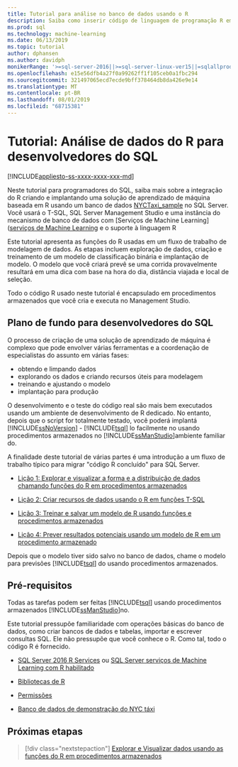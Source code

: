 ```yaml
---
title: Tutorial para análise no banco de dados usando o R
description: Saiba como inserir código de linguagem de programação R em SQL Server procedimentos armazenados e funções T-SQL.
ms.prod: sql
ms.technology: machine-learning
ms.date: 06/13/2019
ms.topic: tutorial
author: dphansen
ms.author: davidph
monikerRange: '>=sql-server-2016||>=sql-server-linux-ver15||=sqlallproducts-allversions'
ms.openlocfilehash: e15e56dfb4a27f0a99262ff1f105ceb0a1fbc294
ms.sourcegitcommit: 321497065ecd7ecde9bff378464db8da426e9e14
ms.translationtype: MT
ms.contentlocale: pt-BR
ms.lasthandoff: 08/01/2019
ms.locfileid: "68715381"
---
```

# <a name="tutorial-r-data-analytics-for-sql-developers"></a>Tutorial: Análise de dados do R para desenvolvedores do SQL
[!INCLUDE[appliesto-ss-xxxx-xxxx-xxx-md](../../includes/appliesto-ss-xxxx-xxxx-xxx-md.md)]

Neste tutorial para programadores do SQL, saiba mais sobre a integração do R criando e implantando uma solução de aprendizado de máquina baseada em R usando um banco de dados [NYCTaxi_sample](demo-data-nyctaxi-in-sql.md) no SQL Server. Você usará o T-SQL, SQL Server Management Studio e uma instância do mecanismo de banco de dados com [Serviços de Machine Learning] ([serviços de Machine Learning](../install/sql-machine-learning-services-windows-install.md) e o suporte à linguagem R

Este tutorial apresenta as funções do R usadas em um fluxo de trabalho de modelagem de dados. As etapas incluem exploração de dados, criação e treinamento de um modelo de classificação binária e implantação de modelo. O modelo que você criará prevê se uma corrida provavelmente resultará em uma dica com base na hora do dia, distância viajada e local de seleção. 

Todo o código R usado neste tutorial é encapsulado em procedimentos armazenados que você cria e executa no Management Studio.

## <a name="background-for-sql-developers"></a>Plano de fundo para desenvolvedores do SQL

O processo de criação de uma solução de aprendizado de máquina é complexo que pode envolver várias ferramentas e a coordenação de especialistas do assunto em várias fases:

+ obtendo e limpando dados
+ explorando os dados e criando recursos úteis para modelagem
+ treinando e ajustando o modelo
+ implantação para produção

O desenvolvimento e o teste do código real são mais bem executados usando um ambiente de desenvolvimento de R dedicado. No entanto, depois que o script for totalmente testado, você poderá implantá [!INCLUDE[ssNoVersion](../../includes/ssnoversion-md.md)] - [!INCLUDE[tsql](../../includes/tsql-md.md)] lo facilmente no usando procedimentos armazenados no [!INCLUDE[ssManStudio](../../includes/ssmanstudio-md.md)]ambiente familiar do.

A finalidade deste tutorial de várias partes é uma introdução a um fluxo de trabalho típico para migrar "código R concluído" para SQL Server. 

- [Lição 1: Explorar e visualizar a forma e a distribuição de dados chamando funções do R em procedimentos armazenados](../tutorials/sqldev-explore-and-visualize-the-data.md)

- [Lição 2: Criar recursos de dados usando o R em funções T-SQL](sqldev-create-data-features-using-t-sql.md)
  
- [Lição 3: Treinar e salvar um modelo de R usando funções e procedimentos armazenados](sqldev-train-and-save-a-model-using-t-sql.md)
  
- [Lição 4: Prever resultados potenciais usando um modelo de R em um procedimento armazenado](../tutorials/sqldev-operationalize-the-model.md)

Depois que o modelo tiver sido salvo no banco de dados, chame o modelo para previsões [!INCLUDE[tsql](../../includes/tsql-md.md)] do usando procedimentos armazenados.

## <a name="prerequisites"></a>Pré-requisitos

Todas as tarefas podem ser feitas [!INCLUDE[tsql](../../includes/tsql-md.md)] usando procedimentos armazenados [!INCLUDE[ssManStudio](../../includes/ssmanstudio-md.md)]no.

Este tutorial pressupõe familiaridade com operações básicas do banco de dados, como criar bancos de dados e tabelas, importar e escrever consultas SQL. Ele não pressupõe que você conhece o R. Como tal, todo o código R é fornecido. 

+ [SQL Server 2016 R Services](../install/sql-r-services-windows-install.md#verify-installation) ou [SQL Server serviços de Machine Learning com R habilitado](../install/sql-machine-learning-services-windows-install.md#verify-installation)

+ [Bibliotecas de R](../package-management/installed-package-information.md)

+ [Permissões](../security/user-permission.md)

+ [Banco de dados de demonstração do NYC táxi](demo-data-nyctaxi-in-sql.md)


## <a name="next-steps"></a>Próximas etapas

> [!div class="nextstepaction"]
> [Explorar e Visualizar dados usando as funções do R em procedimentos armazenados](../tutorials/sqldev-explore-and-visualize-the-data.md)
